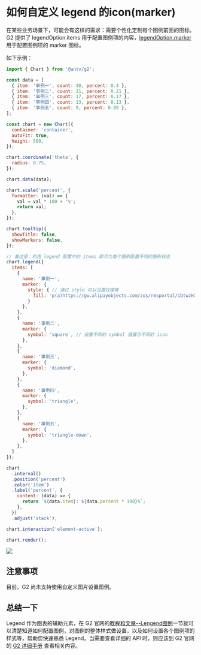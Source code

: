 # 如何自定义 legend 的icon(marker)

在某些业务场景下，可能会有这样的需求：需要个性化定制每个图例前面的图标。G2 提供了 legendOption.items 用于配置图例项的内容，[legendOption.marker](https://antv-g2.gitee.io/zh/docs/api/general/legend#legendoptionmarker) 用于配置图例项的 marker 图标。

如下示例：

```js
import { Chart } from '@antv/g2';

const data = [
  { item: '事例一', count: 40, percent: 0.4 },
  { item: '事例二', count: 21, percent: 0.21 },
  { item: '事例三', count: 17, percent: 0.17 },
  { item: '事例四', count: 13, percent: 0.13 },
  { item: '事例五', count: 9, percent: 0.09 },
];

const chart = new Chart({
  container: 'container',
  autoFit: true,
  height: 500,
});

chart.coordinate('theta', {
  radius: 0.75,
});

chart.data(data);

chart.scale('percent', {
  formatter: (val) => {
    val = val * 100 + '%';
    return val;
  },
});

chart.tooltip({
  showTitle: false,
  showMarkers: false,
});

// 看这里：利用 legend 配置中的 items 即可为每个图例配置不同的图形标志
chart.legend({
  items: [
    {
      name: '事例一',
      marker: {
        style: { // 通过 style 可以设置纹理等
          fill: 'p(a)https://gw.alipayobjects.com/zos/rmsportal/ibtwzHXSxomqbZCPMLqS.png'
        }
      },
    },
    {
      name: '事例二',
      marker: {
        symbol: 'square', // 设置不同的 symbol 值展示不同的 icon
      },
    },
    {
      name: '事例三',
      marker: {
        symbol: 'diamond',
      },
    },
    {
      name: '事例四',
      marker: {
        symbol: 'triangle',
      },
    },
    {
      name: '事例五',
      marker: {
        symbol: 'triangle-down',
      },
    },
  ]
});

chart
  .interval()
  .position('percent')
  .color('item')
  .label('percent', {
    content: (data) => {
      return `${data.item}: ${data.percent * 100}%`;
    },
  })
  .adjust('stack');

chart.interaction('element-active');

chart.render();

```

![](https://cdn.nlark.com/yuque/0/2021/png/22203542/1631882399093-6c461426-7df0-4154-845f-b2754af1143b.png)

## 注意事项

目前，G2 尚未支持使用自定义图片设置图例。

## 总结一下

Legend 作为图表的辅助元素，在 G2 官网的[教程和文章--Lengend图例](https://antv-g2.gitee.io/zh/docs/manual/tutorial/legend/#gatsby-focus-wrapper)一节就可以清楚知道如何配置图例，对图例的整体样式做设置，以及如何设置各个图例项的样式等，帮助您快速熟悉 Legend。当需要查看详细的 API 时，则应该到 G2 官网的 [G2 详细手册](https://antv-g2.gitee.io/zh/docs/api/general/legend/#legendoptionlayout) 查看相关内容。
